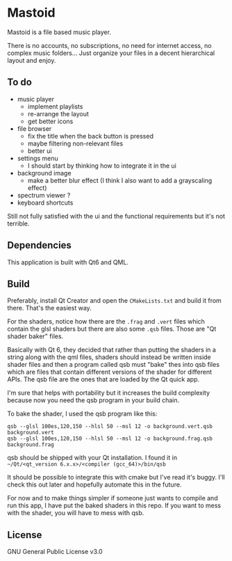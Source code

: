 # Mastoid

Mastoid is a file based music player.

There is no accounts, no subscriptions, no need for internet access, no complex music folders... Just organize your files in a decent hierarchical layout and enjoy.

## To do

- music player
    - implement playlists
    - re-arrange the layout
    - get better icons
- file browser
    - fix the title when the back button is pressed
    - maybe filtering non-relevant files
    - better ui
- settings menu
    - I should start by thinking how to integrate it in the ui
- background image
    - make a better blur effect (I think I also want to add a grayscaling effect)
- spectrum viewer ?
- keyboard shortcuts

Still not fully satisfied with the ui and the functional requirements but it's not terrible.

## Dependencies

This application is built with Qt6 and QML.

## Build

Preferably, install Qt Creator and open the `CMakeLists.txt` and build it from there. That's the easiest way.

For the shaders, notice how there are the `.frag` and `.vert` files which contain the glsl shaders but there are also some `.qsb` files. Those are "Qt shader baker" files.

Basically with Qt 6, they decided that rather than putting the shaders in a string along with the qml files, shaders should instead be written inside shader files and then a program called qsb must "bake" thes into qsb files which are files that contain different versions of the shader for different APIs. The qsb file are the ones that are loaded by the Qt quick app.

I'm sure that helps with portability but it increases the build complexity because now you need the qsb program in your build chain.

To bake the shader, I used the qsb program like this:

```
qsb --glsl 100es,120,150 --hlsl 50 --msl 12 -o background.vert.qsb background.vert
qsb --glsl 100es,120,150 --hlsl 50 --msl 12 -o background.frag.qsb background.frag
```

qsb should be shipped with your Qt installation. I found it in `~/Qt/<qt_version 6.x.x>/<compiler (gcc_64)>/bin/qsb`

It should be possible to integrate this with cmake but I've read it's buggy. I'll check this out later and hopefully automate this in the future.

For now and to make things simpler if someone just wants to compile and run this app, I have put the baked shaders in this repo. If you want to mess with the shader, you will have to mess with qsb.

## License

GNU General Public License v3.0

